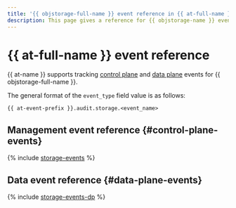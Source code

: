 ```yaml
---
title: '{{ objstorage-full-name }} event reference in {{ at-full-name }}'
description: This page gives a reference for {{ objstorage-name }} events tracked in {{ at-name }}.
---
```


# {{ at-full-name }} event reference

{{ at-name }} supports tracking [control plane](../audit-trails/concepts/format.md) and [data plane](../audit-trails/concepts/format-data-plane.md) events for {{ objstorage-full-name }}.

The general format of the `event_type` field value is as follows:

```text
{{ at-event-prefix }}.audit.storage.<event_name>
```

## Management event reference {#control-plane-events}

{% include [storage-events](../_includes/audit-trails/events/storage-events.md) %}

## Data event reference {#data-plane-events}

{% include [storage-events-dp](../_includes/audit-trails/events/storage-events-dp.md) %}